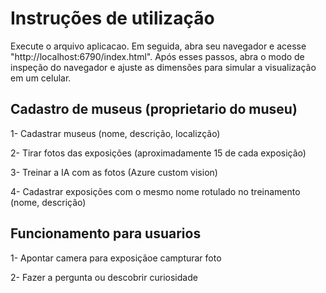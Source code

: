 # Instruções de utilização

Execute o arquivo aplicacao. Em seguida, abra seu navegador e acesse "http://localhost:6790/index.html". Após esses passos, abra o modo de inspeção do navegador e ajuste as dimensões para simular a visualização em um celular.


## Cadastro de museus (proprietario do museu)

1- Cadastrar museus (nome, descrição, localizção)

2- Tirar fotos das exposições (aproximadamente 15 de cada exposição)

3- Treinar a IA com as fotos (Azure custom vision)

4- Cadastrar exposições com o mesmo nome rotulado no treinamento (nome, descrição)

## Funcionamento para usuarios

1- Apontar camera para exposiçãoe campturar foto

2- Fazer a pergunta ou descobrir curiosidade 
